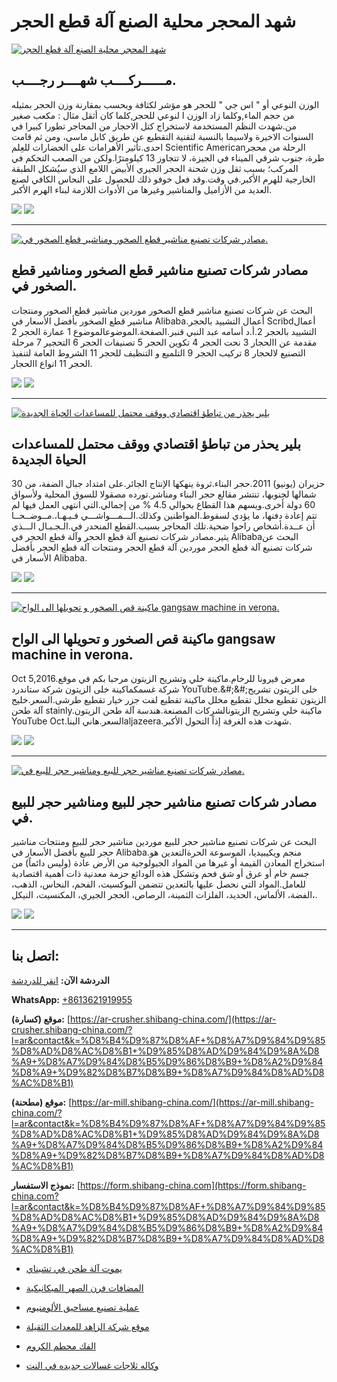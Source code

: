 # شهد المحجر محلية الصنع آلة قطع الحجر

<a href="https://swt.shibang-china.com/?l=ar&img&k=%D8%B4%D9%87%D8%AF+%D8%A7%D9%84%D9%85%D8%AD%D8%AC%D8%B1+%D9%85%D8%AD%D9%84%D9%8A%D8%A9+%D8%A7%D9%84%D8%B5%D9%86%D8%B9+%D8%A2%D9%84%D8%A9+%D9%82%D8%B7%D8%B9+%D8%A7%D9%84%D8%AD%D8%AC%D8%B1" target="_blank">![شهد المحجر محلية الصنع آلة قطع الحجر](http://static.shibang-china.com/all-800x300/314.jpg)</a>

## مــــــركــــب شهــــر رجــــب.
الوزن النوعي أو &quot; اس جي &quot; للحجر هو مؤشر لكثافة ويحسب بمقارنة وزن الحجر بمثيله من حجم الماء,وكلما زاد الوزن ا لنوعي للحجر,كلما كان أثقل مثال : مكعب صغير من.شهدت النظم المستخدمة لاستخراج كتل الاحجار من المحاجر تطورا كبيرا في السنوات الاخيرة ولاسيما بالنسبة لتقنية التقطيع عن طريق كابل ماسي، ومن ثم قامت احدى.تأثير الأهرامات على الحضارات للعِلم Scientific Americanالرحلة من محجر طرة، جنوب شرقي الميناء في الجيزة، لا تتجاوز 13 كيلومترًا.ولكن من الصعب التحكم في المركب؛ بسبب ثقل وزن شحنة الحجر الجيري الأبيض اللامع الذي سيُشكل الطبقة الخارجية للهرم الأكبر.في وقت.وقد فعل خوفو ذلك للحصول على النحاس الكافي لصنع العديد من الأزاميل والمناشير وغيرها من الأدوات اللازمة لبناء الهرم الأكبر.


<a href="https://whatsapp.shibangsoft.com/WhatsApp.php" target="_blank" title="WhatsApp">![](http://static.shibang-china.com/icon/whatsapp.png)</a> <a href="https://swt.shibang-china.com/?l=ar&icon&k=%D8%B4%D9%87%D8%AF+%D8%A7%D9%84%D9%85%D8%AD%D8%AC%D8%B1+%D9%85%D8%AD%D9%84%D9%8A%D8%A9+%D8%A7%D9%84%D8%B5%D9%86%D8%B9+%D8%A2%D9%84%D8%A9+%D9%82%D8%B7%D8%B9+%D8%A7%D9%84%D8%AD%D8%AC%D8%B1" target="_blank">![](http://static.shibang-china.com/icon/chat-ar.png)</a>

---

<a href="https://swt.shibang-china.com/?l=ar&img&k=%D8%B4%D9%87%D8%AF+%D8%A7%D9%84%D9%85%D8%AD%D8%AC%D8%B1+%D9%85%D8%AD%D9%84%D9%8A%D8%A9+%D8%A7%D9%84%D8%B5%D9%86%D8%B9+%D8%A2%D9%84%D8%A9+%D9%82%D8%B7%D8%B9+%D8%A7%D9%84%D8%AD%D8%AC%D8%B1" target="_blank">![مصادر شركات تصنيع مناشير قطع الصخور ومناشير قطع الصخور في.](http://static.shibang-china.com/all-800x300/662.jpg)</a>

## مصادر شركات تصنيع مناشير قطع الصخور ومناشير قطع الصخور في.
البحث عن شركات تصنيع مناشير قطع الصخور موردين مناشير قطع الصخور ومنتجات مناشير قطع الصخور بأفضل الأسعار في Alibaba.أعمال التشييد بالحجر Scribdأعمال التشييد بالحجر 2.أ.د أسامه عبد النبي قنبر.الصفحة.الموضوعالموضوع 1 عمارة الحجر 2 مقدمة عن االحجار 3 نحت الحجر 4 تكوين الحجر 5 تصنيفات الحجر 6 التحجير 7 مرحلة التصنيع لالحجار 8 تركيب الحجر 9 التلميع و التنظيف للحجر 11 الشروط العامة لتنفيذ الحجر 11 انواع االحجار.


<a href="https://whatsapp.shibangsoft.com/WhatsApp.php" target="_blank" title="WhatsApp">![](http://static.shibang-china.com/icon/whatsapp.png)</a> <a href="https://swt.shibang-china.com/?l=ar&icon&k=%D8%B4%D9%87%D8%AF+%D8%A7%D9%84%D9%85%D8%AD%D8%AC%D8%B1+%D9%85%D8%AD%D9%84%D9%8A%D8%A9+%D8%A7%D9%84%D8%B5%D9%86%D8%B9+%D8%A2%D9%84%D8%A9+%D9%82%D8%B7%D8%B9+%D8%A7%D9%84%D8%AD%D8%AC%D8%B1" target="_blank">![](http://static.shibang-china.com/icon/chat-ar.png)</a>

---

<a href="https://swt.shibang-china.com/?l=ar&img&k=%D8%B4%D9%87%D8%AF+%D8%A7%D9%84%D9%85%D8%AD%D8%AC%D8%B1+%D9%85%D8%AD%D9%84%D9%8A%D8%A9+%D8%A7%D9%84%D8%B5%D9%86%D8%B9+%D8%A2%D9%84%D8%A9+%D9%82%D8%B7%D8%B9+%D8%A7%D9%84%D8%AD%D8%AC%D8%B1" target="_blank">![ﺑﻠﻴﺮ ﻳﺤﺬﺭ ﻣﻦ ﺗﺒﺎﻃﺆ ﺍﻗﺘﺼﺎﺩﻱ ﻭﻭﻗﻒ ﻣﺤﺘﻤﻞ ﻟﻠﻤﺴﺎﻋﺪﺍﺕ الحياة الجديدة](http://static.shibang-china.com/all-800x300/1048.jpg)</a>

## ﺑﻠﻴﺮ ﻳﺤﺬﺭ ﻣﻦ ﺗﺒﺎﻃﺆ ﺍﻗﺘﺼﺎﺩﻱ ﻭﻭﻗﻒ ﻣﺤﺘﻤﻞ ﻟﻠﻤﺴﺎﻋﺪﺍﺕ الحياة الجديدة
30 حزيران (يونيو) 2011.ﺣﺠﺮ ﺍﻟﺒﻨﺎﺀ.ﺛﺮﻭﺓ ﻳﻨﻬﻜﻬﺎ ﺍﻹﻧﺘﺎﺝ ﺍﻟﺠﺎﺋﺮ.ﻋﻠﻰ ﺍﻣﺘﺪﺍﺩ ﺟﺒﺎﻝ ﺍﻟﻀﻔﺔ، ﻣﻦ ﺷﻤﺎﻟﻬﺎ ﻟﺠﻨﻮﺑﻬﺎ، ﺗﻨﺘﺸﺮ ﻣﻘﺎﻟﻊ ﺣﺠﺮ ﺍﻟﺒﻨﺎﺀ ﻭﻣﻨﺎﺷﺮ.ﺗﻮﺭﺩﻩ ﻣﺼﻘﻮﻻ ﻟﻠﺴﻮﻕ ﺍﻟﻤﺤﻠﻴﺔ ﻭﻷﺳﻮﺍﻕ 60 ﺩﻭﻟﺔ ﺃﺧﺮﻯ.ﻭﻳﺴﻬﻢ ﻫﺬﺍ ﺍﻟﻘﻄﺎﻉ ﺑﺤﻮﺍﻟﻲ 4.5 % ﻣﻦ ﺇﺟﻤﺎﻟﻲ.ﺍﻟﺘﻲ ﺍﻧﺘﻬﻰ ﺍﻟﻌﻤﻞ ﻓﻴﻬﺎ ﻟﻢ ﺗﺘﻢ ﺇﻋﺎﺩﺓ ﺩﻓﻨﻬﺎ، ﻣﺎ ﻳﺆﺩﻱ ﻟﺴﻘﻮﻁ.ﺍﻟﻤﻮﺍﻃﻨﻴﻦ ﻭﻛﺬﻟﻚ.ﺍﻟـــﻤـــﻮﺍﺷـــﻲ ﻓـﻴـﻬـﺎ،.ﻣــﻮﺿــﺤــﺎ ﺃﻥ ﻋــﺪﺓ.ﺃﺷﺨﺎﺹ ﺭﺍﺣﻮﺍ ﺿﺤﻴﺔ.ﺗﻠﻚ ﺍﻟﻤﺤﺎﺟﺮ ﺑﺴﺒﺐ.ﺍﻟﻘﻄﻊ ﺍﻟﻤﻨﺤﺪﺭ ﻓﻲ.ﺍﻟـﺠـﺒـﺎﻝ ﺍﻟـــﺬﻱ ﻳﺜﻴﺮ.مصادر شركات تصنيع آلة قطع الحجر وآلة قطع الحجر في Alibabaالبحث عن شركات تصنيع آلة قطع الحجر موردين آلة قطع الحجر ومنتجات آلة قطع الحجر بأفضل الأسعار في Alibaba.


<a href="https://whatsapp.shibangsoft.com/WhatsApp.php" target="_blank" title="WhatsApp">![](http://static.shibang-china.com/icon/whatsapp.png)</a> <a href="https://swt.shibang-china.com/?l=ar&icon&k=%D8%B4%D9%87%D8%AF+%D8%A7%D9%84%D9%85%D8%AD%D8%AC%D8%B1+%D9%85%D8%AD%D9%84%D9%8A%D8%A9+%D8%A7%D9%84%D8%B5%D9%86%D8%B9+%D8%A2%D9%84%D8%A9+%D9%82%D8%B7%D8%B9+%D8%A7%D9%84%D8%AD%D8%AC%D8%B1" target="_blank">![](http://static.shibang-china.com/icon/chat-ar.png)</a>

---

<a href="https://swt.shibang-china.com/?l=ar&img&k=%D8%B4%D9%87%D8%AF+%D8%A7%D9%84%D9%85%D8%AD%D8%AC%D8%B1+%D9%85%D8%AD%D9%84%D9%8A%D8%A9+%D8%A7%D9%84%D8%B5%D9%86%D8%B9+%D8%A2%D9%84%D8%A9+%D9%82%D8%B7%D8%B9+%D8%A7%D9%84%D8%AD%D8%AC%D8%B1" target="_blank">![ماكينة قص الصخور و تحويلها الى الواح gangsaw machine in verona.](http://static.shibang-china.com/all-800x300/1171.jpg)</a>

## ماكينة قص الصخور و تحويلها الى الواح gangsaw machine in verona.
Oct 5,2016.معرض فيرونا للرخام.ماكينة خلي وتشريح الزيتون مرحبا بكم في موقع شركة غسمكماكينة خلى الزيتون شركة ستاندرد YouTube.&amp;#;&amp;#;خلى الزيتون تشريح الزيتون تقطيع مخلل تقطيع مخلل ماكينة تقطيع لفت جزر خيار تقطيع طرشى.السعر.خليج آلة طحن stainly.ماكينة خلي وتشريح الزيتونالشركات المصنعة.هندسة آلة طحن الزيتون YouTube Oct.السعر.هاني البناaljazeera.شهدت هذه الغرفة إذاً التحول الأكبر.


<a href="https://whatsapp.shibangsoft.com/WhatsApp.php" target="_blank" title="WhatsApp">![](http://static.shibang-china.com/icon/whatsapp.png)</a> <a href="https://swt.shibang-china.com/?l=ar&icon&k=%D8%B4%D9%87%D8%AF+%D8%A7%D9%84%D9%85%D8%AD%D8%AC%D8%B1+%D9%85%D8%AD%D9%84%D9%8A%D8%A9+%D8%A7%D9%84%D8%B5%D9%86%D8%B9+%D8%A2%D9%84%D8%A9+%D9%82%D8%B7%D8%B9+%D8%A7%D9%84%D8%AD%D8%AC%D8%B1" target="_blank">![](http://static.shibang-china.com/icon/chat-ar.png)</a>

---

<a href="https://swt.shibang-china.com/?l=ar&img&k=%D8%B4%D9%87%D8%AF+%D8%A7%D9%84%D9%85%D8%AD%D8%AC%D8%B1+%D9%85%D8%AD%D9%84%D9%8A%D8%A9+%D8%A7%D9%84%D8%B5%D9%86%D8%B9+%D8%A2%D9%84%D8%A9+%D9%82%D8%B7%D8%B9+%D8%A7%D9%84%D8%AD%D8%AC%D8%B1" target="_blank">![مصادر شركات تصنيع مناشير حجر للبيع ومناشير حجر للبيع في.](http://static.shibang-china.com/all-800x300/449.jpg)</a>

## مصادر شركات تصنيع مناشير حجر للبيع ومناشير حجر للبيع في.
البحث عن شركات تصنيع مناشير حجر للبيع موردين مناشير حجر للبيع ومنتجات مناشير حجر للبيع بأفضل الأسعار في Alibaba.منجم ويكيبيديا، الموسوعة الحرةالتعدين هو استخراج المعادن القيمة أو غيرها من المواد الجيولوجية من الأرض عادة (وليس دائماً) من جسم خام أو عرق أو شق فحم وتشكل هذه الودائع حزمة معدنية ذات أهمية اقتصادية للعامل.المواد التي نحصل عليها بالتعدين تتضمن البوكسيت، الفحم، النحاس، الذهب، الفضة، الألماس، الحديد، الفلزات الثمينة، الرصاص، الحجر الجيري، المكنسيت، النيكل،.


<a href="https://whatsapp.shibangsoft.com/WhatsApp.php" target="_blank" title="WhatsApp">![](http://static.shibang-china.com/icon/whatsapp.png)</a> <a href="https://swt.shibang-china.com/?l=ar&icon&k=%D8%B4%D9%87%D8%AF+%D8%A7%D9%84%D9%85%D8%AD%D8%AC%D8%B1+%D9%85%D8%AD%D9%84%D9%8A%D8%A9+%D8%A7%D9%84%D8%B5%D9%86%D8%B9+%D8%A2%D9%84%D8%A9+%D9%82%D8%B7%D8%B9+%D8%A7%D9%84%D8%AD%D8%AC%D8%B1" target="_blank">![](http://static.shibang-china.com/icon/chat-ar.png)</a>

---
## اتصل بنا:

**الدردشة الآن:** [انقر للدردشة](https://swt.shibang-china.com?l=ar&contact&k=%D8%B4%D9%87%D8%AF+%D8%A7%D9%84%D9%85%D8%AD%D8%AC%D8%B1+%D9%85%D8%AD%D9%84%D9%8A%D8%A9+%D8%A7%D9%84%D8%B5%D9%86%D8%B9+%D8%A2%D9%84%D8%A9+%D9%82%D8%B7%D8%B9+%D8%A7%D9%84%D8%AD%D8%AC%D8%B1)

**WhatsApp:**  [+8613621919955](https://whatsapp.shibangsoft.com/WhatsApp.php)

**موقع (كسارة):** [https://ar-crusher.shibang-china.com/](https://ar-crusher.shibang-china.com/?l=ar&contact&k=%D8%B4%D9%87%D8%AF+%D8%A7%D9%84%D9%85%D8%AD%D8%AC%D8%B1+%D9%85%D8%AD%D9%84%D9%8A%D8%A9+%D8%A7%D9%84%D8%B5%D9%86%D8%B9+%D8%A2%D9%84%D8%A9+%D9%82%D8%B7%D8%B9+%D8%A7%D9%84%D8%AD%D8%AC%D8%B1)

**موقع (مطحنة):** [https://ar-mill.shibang-china.com/](https://ar-mill.shibang-china.com/?l=ar&contact&k=%D8%B4%D9%87%D8%AF+%D8%A7%D9%84%D9%85%D8%AD%D8%AC%D8%B1+%D9%85%D8%AD%D9%84%D9%8A%D8%A9+%D8%A7%D9%84%D8%B5%D9%86%D8%B9+%D8%A2%D9%84%D8%A9+%D9%82%D8%B7%D8%B9+%D8%A7%D9%84%D8%AD%D8%AC%D8%B1)

**نموذج الاستفسار:** [https://form.shibang-china.com](https://form.shibang-china.com?l=ar&contact&k=%D8%B4%D9%87%D8%AF+%D8%A7%D9%84%D9%85%D8%AD%D8%AC%D8%B1+%D9%85%D8%AD%D9%84%D9%8A%D8%A9+%D8%A7%D9%84%D8%B5%D9%86%D8%B9+%D8%A2%D9%84%D8%A9+%D9%82%D8%B7%D8%B9+%D8%A7%D9%84%D8%AD%D8%AC%D8%B1)

* [يموت آلة طحن في تشيناي](../25/%D9%8A%D9%85%D9%88%D8%AA%20%D8%A2%D9%84%D8%A9%20%D8%B7%D8%AD%D9%86%20%D9%81%D9%8A%20%D8%AA%D8%B4%D9%8A%D9%86%D8%A7%D9%8A.md)

* [المضافات فرن الصهر الميكانيكية](../22/%D8%A7%D9%84%D9%85%D8%B6%D8%A7%D9%81%D8%A7%D8%AA%20%D9%81%D8%B1%D9%86%20%D8%A7%D9%84%D8%B5%D9%87%D8%B1%20%D8%A7%D9%84%D9%85%D9%8A%D9%83%D8%A7%D9%86%D9%8A%D9%83%D9%8A%D8%A9.md)

* [عملية تصنيع مساحيق الألومنيوم](../23/%D8%B9%D9%85%D9%84%D9%8A%D8%A9%20%D8%AA%D8%B5%D9%86%D9%8A%D8%B9%20%D9%85%D8%B3%D8%A7%D8%AD%D9%8A%D9%82%20%D8%A7%D9%84%D8%A3%D9%84%D9%88%D9%85%D9%86%D9%8A%D9%88%D9%85.md)

* [موقع شركة الزاهد للمعدات الثقيلة](../21/%D9%85%D9%88%D9%82%D8%B9%20%D8%B4%D8%B1%D9%83%D8%A9%20%D8%A7%D9%84%D8%B2%D8%A7%D9%87%D8%AF%20%D9%84%D9%84%D9%85%D8%B9%D8%AF%D8%A7%D8%AA%20%D8%A7%D9%84%D8%AB%D9%82%D9%8A%D9%84%D8%A9.md)

* [الفك محطم الكروم](../22/%D8%A7%D9%84%D9%81%D9%83%20%D9%85%D8%AD%D8%B7%D9%85%20%D8%A7%D9%84%D9%83%D8%B1%D9%88%D9%85.md)

* [وكاله ثلاجات غسالات جديده في النت](../22/%D9%88%D9%83%D8%A7%D9%84%D9%87%20%D8%AB%D9%84%D8%A7%D8%AC%D8%A7%D8%AA%20%D8%BA%D8%B3%D8%A7%D9%84%D8%A7%D8%AA%20%D8%AC%D8%AF%D9%8A%D8%AF%D9%87%20%D9%81%D9%8A%20%D8%A7%D9%84%D9%86%D8%AA.md)